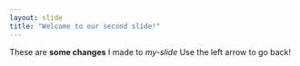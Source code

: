 ```yaml
---
layout: slide
title: "Welcome to our second slide!"
---
```

These are **some changes** I made to *my-slide*
Use the left arrow to go back!
